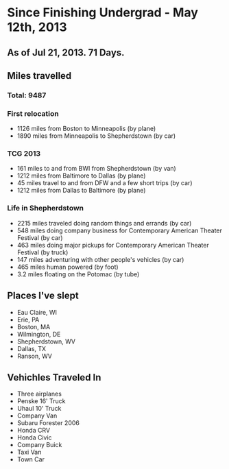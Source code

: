 # Since Finishing Undergrad - May 12th, 2013
## As of Jul 21, 2013. 71 Days.

## Miles travelled

### Total: 9487

### First relocation
* 1126 miles from Boston to Minneapolis (by plane)
* 1890 miles from Minneapolis to Shepherdstown (by car)

### TCG 2013
* 161 miles to and from BWI from Shepherdstown (by van)
* 1212 miles from Baltimore to Dallas (by plane)
* 45 miles travel to and from DFW and a few short trips (by car)
* 1212 miles from Dallas to Baltimore (by plane)

### Life in Shepherdstown
* 2215 miles traveled doing random things and errands (by car)
* 548 miles doing company business for Contemporary American Theater Festival (by car)
* 463 miles doing major pickups for Contemporary American Theater Festival (by truck)
* 147 miles adventuring with other people's vehicles (by car)
* 465 miles human powered (by foot)
* 3.2 miles floating on the Potomac (by tube)

## Places I've slept
* Eau Claire, WI
* Erie, PA
* Boston, MA
* Wilmington, DE
* Shepherdstown, WV
* Dallas, TX
* Ranson, WV

## Vehichles Traveled In
* Three airplanes
* Penske 16' Truck
* Uhaul 10' Truck
* Company Van
* Subaru Forester 2006
* Honda CRV
* Honda Civic
* Company Buick
* Taxi Van
* Town Car